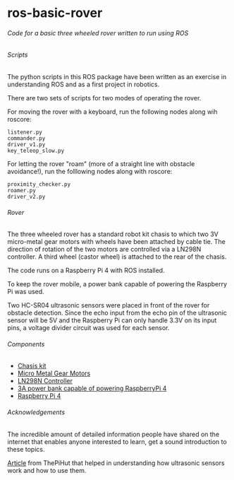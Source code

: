 # ros-basic-rover
###### Code for a basic three wheeled rover written to run using ROS


###### Scripts
The python scripts in this ROS package have been written as an exercise in understanding ROS and as a first project in robotics.

There are two sets of scripts for two modes of operating the rover.

For moving the rover with a keyboard, run the following nodes along wih roscore:

```
listener.py
commander.py
driver_v1.py
key_teleop_slow.py
```

For letting the rover "roam" (more of a straight line with obstacle avoidance!), run the folllowing nodes along with roscore:

```
proximity_checker.py
roamer.py
driver_v2.py
```


###### Rover

The three wheeled rover has a standard robot kit chasis to which two 3V micro-metal gear motors with wheels have been attached by cable tie. The direction of rotation of the two motors are controlled via a LN298N controller. A third wheel (castor wheel) is attached to the rear of the chasis.

The code runs on a Raspberry Pi 4 with ROS installed.

To keep the rover mobile, a power bank capable of powering the Raspberry Pi was used.

Two HC-SR04 ultrasonic sensors were placed in front of the rover for obstacle detection. Since the echo input from the echo pin of the ultrasonic sensor will be 5V and the Raspberry Pi can only handle 3.3V on its input pins, a voltage divider circuit was used for each sensor. 

###### Components

- [Chasis kit](https://robokits.co.in/robot-kits/robot-chassis-kit/mdf-robot-chassis-kit-with-tachometer-encoder-bo-motors)
- [Micro Metal Gear Motors](https://robokits.co.in/motors/metal-gear-micro-dc-motor/ga12-n20-3v-45-rpm-all-metal-gear-micro-dc-motor-with-precious-metal-brush)
- [LN298N Controller](https://robokits.co.in/motor-drives-drivers/dc-motor-driver/l298n-2a-dual-motor-driver-module-with-pwm-control)
- [3A power bank capable of powering RaspberryPi 4](https://www.boat-lifestyle.com/products/energyshrowm-pb10)
- [Raspberry Pi 4](https://www.raspberrypi.org/products/raspberry-pi-4-model-b/)

###### Acknowledgements
The incredible amount of detailed information people have shared on the internet that enables anyone interested to learn, get a sound introduction to these topics.

[Article](https://thepihut.com/blogs/raspberry-pi-tutorials/hc-sr04-ultrasonic-range-sensor-on-the-raspberry-pi) from ThePiHut that helped in understanding how ultrasonic sensors work and how to use them.




